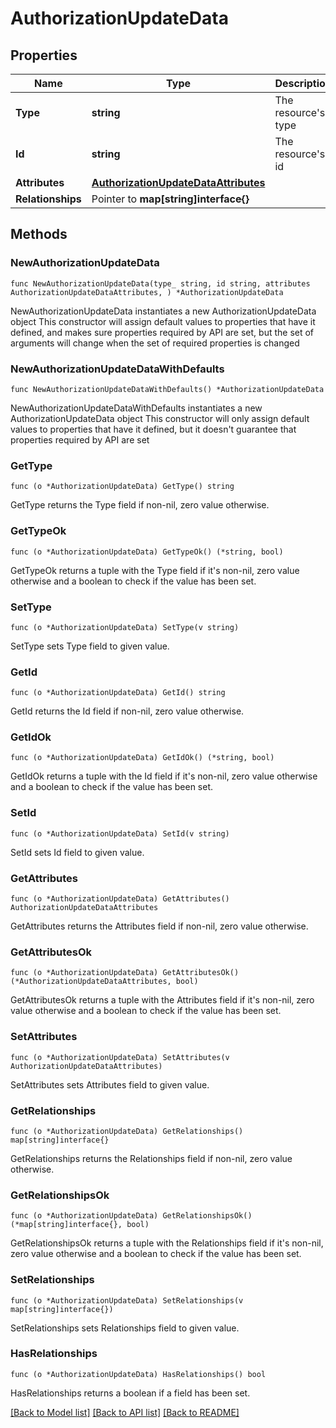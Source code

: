# AuthorizationUpdateData

## Properties

Name | Type | Description | Notes
------------ | ------------- | ------------- | -------------
**Type** | **string** | The resource&#39;s type | [default to "authorizations"]
**Id** | **string** | The resource&#39;s id | 
**Attributes** | [**AuthorizationUpdateDataAttributes**](AuthorizationUpdateDataAttributes.md) |  | 
**Relationships** | Pointer to **map[string]interface{}** |  | [optional] 

## Methods

### NewAuthorizationUpdateData

`func NewAuthorizationUpdateData(type_ string, id string, attributes AuthorizationUpdateDataAttributes, ) *AuthorizationUpdateData`

NewAuthorizationUpdateData instantiates a new AuthorizationUpdateData object
This constructor will assign default values to properties that have it defined,
and makes sure properties required by API are set, but the set of arguments
will change when the set of required properties is changed

### NewAuthorizationUpdateDataWithDefaults

`func NewAuthorizationUpdateDataWithDefaults() *AuthorizationUpdateData`

NewAuthorizationUpdateDataWithDefaults instantiates a new AuthorizationUpdateData object
This constructor will only assign default values to properties that have it defined,
but it doesn't guarantee that properties required by API are set

### GetType

`func (o *AuthorizationUpdateData) GetType() string`

GetType returns the Type field if non-nil, zero value otherwise.

### GetTypeOk

`func (o *AuthorizationUpdateData) GetTypeOk() (*string, bool)`

GetTypeOk returns a tuple with the Type field if it's non-nil, zero value otherwise
and a boolean to check if the value has been set.

### SetType

`func (o *AuthorizationUpdateData) SetType(v string)`

SetType sets Type field to given value.


### GetId

`func (o *AuthorizationUpdateData) GetId() string`

GetId returns the Id field if non-nil, zero value otherwise.

### GetIdOk

`func (o *AuthorizationUpdateData) GetIdOk() (*string, bool)`

GetIdOk returns a tuple with the Id field if it's non-nil, zero value otherwise
and a boolean to check if the value has been set.

### SetId

`func (o *AuthorizationUpdateData) SetId(v string)`

SetId sets Id field to given value.


### GetAttributes

`func (o *AuthorizationUpdateData) GetAttributes() AuthorizationUpdateDataAttributes`

GetAttributes returns the Attributes field if non-nil, zero value otherwise.

### GetAttributesOk

`func (o *AuthorizationUpdateData) GetAttributesOk() (*AuthorizationUpdateDataAttributes, bool)`

GetAttributesOk returns a tuple with the Attributes field if it's non-nil, zero value otherwise
and a boolean to check if the value has been set.

### SetAttributes

`func (o *AuthorizationUpdateData) SetAttributes(v AuthorizationUpdateDataAttributes)`

SetAttributes sets Attributes field to given value.


### GetRelationships

`func (o *AuthorizationUpdateData) GetRelationships() map[string]interface{}`

GetRelationships returns the Relationships field if non-nil, zero value otherwise.

### GetRelationshipsOk

`func (o *AuthorizationUpdateData) GetRelationshipsOk() (*map[string]interface{}, bool)`

GetRelationshipsOk returns a tuple with the Relationships field if it's non-nil, zero value otherwise
and a boolean to check if the value has been set.

### SetRelationships

`func (o *AuthorizationUpdateData) SetRelationships(v map[string]interface{})`

SetRelationships sets Relationships field to given value.

### HasRelationships

`func (o *AuthorizationUpdateData) HasRelationships() bool`

HasRelationships returns a boolean if a field has been set.


[[Back to Model list]](../README.md#documentation-for-models) [[Back to API list]](../README.md#documentation-for-api-endpoints) [[Back to README]](../README.md)


